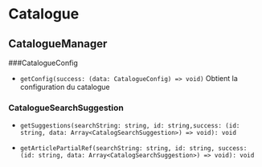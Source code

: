 # Catalogue

## CatalogueManager


###CatalogueConfig

- `getConfig(success: (data: CatalogueConfig) => void)`
Obtient la configuration du catalogue 


### CatalogueSearchSuggestion

- `getSuggestions(searchString: string, id: string,success: (id: string, data: Array<CatalogSearchSuggestion>) => void): void`


- `getArticlePartialRef(searchString: string, id: string, success: (id: string, data: Array<CatalogSearchSuggestion>) => void): void`
